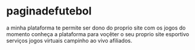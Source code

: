 # paginadefutebol
a minha plataforma te permite ser dono do proprio site com os jogos do momento conheça a plataforma para voçêter o seu proprio site esportivo serviços jogos virtuais campinho ao vivo afiliados.
